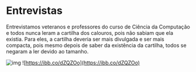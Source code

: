 Entrevistas
===========
Entrevistamos veteranos e professores do curso de Ciência da Computação e todos nunca leram a cartilha dos calouros,
pois não sabiam que ela existia. Para eles, a cartilha deveria ser mais divulgada e ser mais compacta, pois mesmo depois
de saber da existência da cartilha, todos se negaram a ler devido ao tamanho.

![img](https://ibb.co/mnJoio)
![https://ibb.co/dZQZOo](https://ibb.co/dZQZOo)
